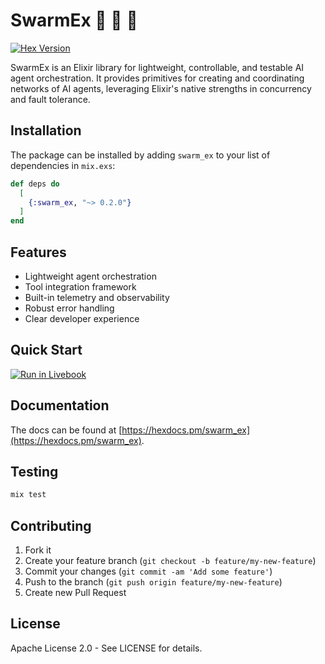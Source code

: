 # SwarmEx  🐝 🐝 🐝

[![Hex Version](https://img.shields.io/hexpm/v/swarm_ex.svg)](https://hex.pm/packages/swarm_ex)

SwarmEx is an Elixir library for lightweight, controllable, and testable AI agent orchestration. It provides primitives for creating and coordinating networks of AI agents, leveraging Elixir's native strengths in concurrency and fault tolerance.

## Installation

The package can be installed by adding `swarm_ex` to your list of dependencies in `mix.exs`:

```elixir
def deps do
  [
    {:swarm_ex, "~> 0.2.0"}
  ]
end
```

## Features

- Lightweight agent orchestration
- Tool integration framework
- Built-in telemetry and observability
- Robust error handling
- Clear developer experience

## Quick Start

[![Run in Livebook](https://livebook.dev/badge/v1/blue.svg)](https://livebook.dev/run?url=https%3A%2F%2Fraw.githubusercontent.com%2Fnrrso%2Fswarm_ex%2Frefs%2Fheads%2Fmain%2Flivebooks%2Fswarm_ex.livemd)

## Documentation

The docs can be found at [https://hexdocs.pm/swarm_ex](https://hexdocs.pm/swarm_ex).

## Testing

```bash
mix test
```

## Contributing

1. Fork it
2. Create your feature branch (`git checkout -b feature/my-new-feature`)
3. Commit your changes (`git commit -am 'Add some feature'`)
4. Push to the branch (`git push origin feature/my-new-feature`)
5. Create new Pull Request

## License

Apache License 2.0 - See LICENSE for details.
